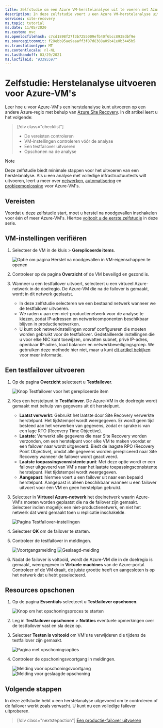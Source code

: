 ```yaml
---
title: Zelfstudie om een Azure VM-herstelanalyse uit te voeren met Azure Site Recovery
description: In deze zelfstudie voert u een Azure VM-herstelanalyse uit op een andere regio met behulp van Site Recovery.
services: site-recovery
ms.topic: tutorial
ms.date: 11/05/2020
ms.custom: mvc
ms.openlocfilehash: c7cd1898f27f3b7255009efb40f6bcc8938dbf9e
ms.sourcegitcommit: f28ebb95ae9aaaff3f87d8388a09b41e0b3445b5
ms.translationtype: MT
ms.contentlocale: nl-NL
ms.lasthandoff: 03/29/2021
ms.locfileid: "93395597"
---
```

# <a name="tutorial-run-a-disaster-recovery-drill-for-azure-vms"></a>Zelfstudie: Herstelanalyse uitvoeren voor Azure-VM's

Leer hoe u voor Azure-VM's een herstelanalyse kunt uitvoeren op een andere Azure-regio met behulp van [Azure Site Recovery](site-recovery-overview.md). In dit artikel leert u het volgende:

> [!div class="checklist"]
> * De vereisten controleren
> * VM-instellingen controleren vóór de analyse
> * Een testfailover uitvoeren
> * Opschonen na de analyse


> [!NOTE]
> Deze zelfstudie biedt minimale stappen voor het uitvoeren van een herstelanalyse. Als u een analyse met volledige infrastructuurtests wilt uitvoeren, leert u meer over [netwerken](azure-to-azure-about-networking.md), [automatisering](azure-to-azure-powershell.md) en [probleemoplossing](azure-to-azure-troubleshoot-errors.md) voor Azure-VM's.

## <a name="prerequisites"></a>Vereisten

Voordat u deze zelfstudie start, moet u herstel na noodgevallen inschakelen voor één of meer Azure-VM's. Hiertoe [voltooit u de eerste zelfstudie](azure-to-azure-tutorial-enable-replication.md) in deze serie.

## <a name="verify-vm-settings"></a>VM-instellingen verifiëren

1. Selecteer de VM in de kluis > **Gerepliceerde items**.

    ![Optie om pagina Herstel na noodgevallen in VM-eigenschappen te openen](./media/azure-to-azure-tutorial-dr-drill/vm-settings.png)

2. Controleer op de pagina **Overzicht** of de VM beveiligd en gezond is.
3. Wanneer u een testfailover uitvoert, selecteert u een virtueel Azure-netwerk in de doelregio. De Azure-VM die na de failover is gemaakt, wordt in dit netwerk geplaatst. 

    - In deze zelfstudie selecteren we een bestaand netwerk wanneer we de testfailover uitvoeren.
    - We raden u aan een niet-productienetwerk voor de analyse te kiezen, zodat IP-adressen en netwerkcomponenten beschikbaar blijven in productienetwerken.
   - U kunt ook netwerkinstellingen vooraf configureren die moeten worden gebruikt voor de testfailover. Gedetailleerde instellingen die u voor elke NIC kunt toewijzen, omvatten subnet, privé IP-adres, openbaar IP-adres, load balancer en netwerkbeveiligingsgroep. We gebruiken deze methode hier niet, maar u kunt [dit artikel bekijken](azure-to-azure-customize-networking.md#customize-failover-and-test-failover-networking-configurations) voor meer informatie.


## <a name="run-a-test-failover"></a>Een testfailover uitvoeren


1. Op de pagina **Overzicht** selecteert u **Testfailover**.

    
    ![Knop Testfailover voor het gerepliceerde item](./media/azure-to-azure-tutorial-dr-drill/test-failover-button.png)

2. Kies een herstelpunt in **Testfailover**. De Azure-VM in de doelregio wordt gemaakt met behulp van gegevens uit dit herstelpunt.
  
   - **Laatst verwerkt**: Gebruikt het laatste door Site Recovery verwerkte herstelpunt. Het tijdstempel wordt weergegeven. Er wordt geen tijd besteed aan het verwerken van gegevens, zodat er sprake is van een lage RTO (Recovery Time Objective).
   -  **Laatste**: Verwerkt alle gegevens die naar Site Recovery worden verzonden, om een herstelpunt voor elke VM te maken voordat er een failover naar wordt uitgevoerd. Biedt de laagste RPO (Recovery Point Objective), omdat alle gegevens worden gerepliceerd naar Site Recovery wanneer de failover wordt geactiveerd.
   - **Laatste toepassingsconsistente punt**: Met deze optie wordt er een failover uitgevoerd van VM's naar het laatste toepassingsconsistente herstelpunt. Het tijdstempel wordt weergegeven.
   - **Aangepast**: hiermee voert u een failover uit naar een bepaald herstelpunt. Aangepast is alleen beschikbaar wanneer u een failover uitvoert voor één VM en geen herstelplan gebruikt.

3. Selecteer in **Virtueel Azure-netwerk** het doelnetwerk waarin Azure-VM's moeten worden geplaatst die na de failover zijn gemaakt. Selecteer indien mogelijk een niet-productienetwerk, en niet het netwerk dat werd gemaakt toen u replicatie inschakelde.

    ![Pagina Testfailover-instellingen](./media/azure-to-azure-tutorial-dr-drill/test-failover-settings.png)    

4. Selecteer **OK** om de failover te starten.
5. Controleer de testfailover in meldingen.

    ![Voortgangsmelding](./media/azure-to-azure-tutorial-dr-drill/notification-start-test-failover.png) ![Geslaagd-melding](./media/azure-to-azure-tutorial-dr-drill/notification-finish-test-failover.png)     


5. Nadat de failover is voltooid, wordt de Azure-VM die in de doelregio is gemaakt, weergegeven in **Virtuele machines** van de Azure-portal. Controleer of de VM draait, de juiste grootte heeft en aangesloten is op het netwerk dat u hebt geselecteerd.

## <a name="clean-up-resources"></a>Resources opschonen

1. Op de pagina **Essentials** selecteert u **Testfailover opschonen**.

    ![Knop om het opschoningsproces te starten](./media/azure-to-azure-tutorial-dr-drill/select-cleanup.png)

2. Leg in **Testfailover opschonen** > **Notities** eventuele opmerkingen over de testfailover vast en sla deze op. 
3. Selecteer **Testen is voltooid** om VM's te verwijderen die tijdens de testfailover zijn gemaakt.

    ![Pagina met opschoningsopties](./media/azure-to-azure-tutorial-dr-drill/cleanup-failover.png)

4. Controleer de opschoningsvoortgang in meldingen.

    ![Melding voor opschoningsvoortgang](./media/azure-to-azure-tutorial-dr-drill/notification-start-cleanup.png) ![Melding voor geslaagde opschoning](./media/azure-to-azure-tutorial-dr-drill/notification-finish-cleanup.png)

## <a name="next-steps"></a>Volgende stappen

In deze zelfstudie hebt u een herstelanalyse uitgevoerd om te controleren of de failover werkt zoals verwacht. U kunt nu een volledige failover uitproberen.

> [!div class="nextstepaction"]
> [Een productie-failover uitvoeren](azure-to-azure-tutorial-failover-failback.md)
